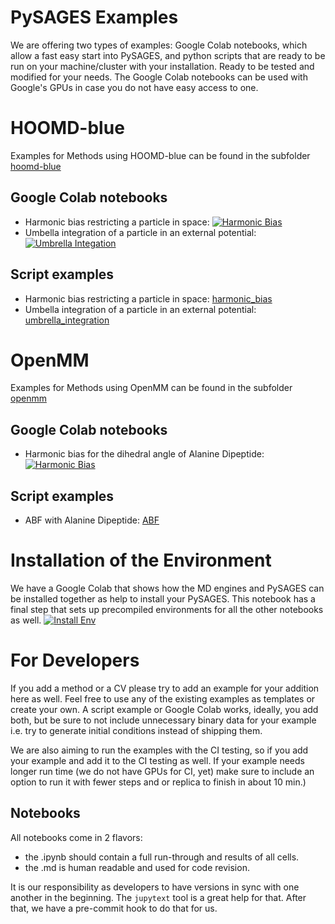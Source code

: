 PySAGES Examples
================

We are offering two types of examples: Google Colab notebooks, which allow a fast easy start into PySAGES, and python scripts that are ready to be run on your machine/cluster with your installation.
Ready to be tested and modified for your needs.
The Google Colab notebooks can be used with Google's GPUs in case you do not have easy access to one.

# HOOMD-blue

Examples for Methods using HOOMD-blue can be found in the subfolder [hoomd-blue](hoomd-blue)

## Google Colab notebooks

 * Harmonic bias restricting a particle in space: [![Harmonic Bias](https://colab.research.google.com/assets/colab-badge.svg)](https://colab.research.google.com/github/SSAGESLabs/PySAGES/blob/main/examples/hoomd-blue/Harmonic_Bias.ipynb)
 * Umbella integration of a particle in an external potential: [![Umbrella Integation](https://colab.research.google.com/assets/colab-badge.svg)](https://colab.research.google.com/github/SSAGESLabs/PySAGES/blob/main/examples/hoomd-blue/Umbrella_Integration.ipynb)

## Script examples

* Harmonic bias restricting a particle in space: [harmonic_bias](hoomd-blue/harmonic_bias)
* Umbella integration of a particle in an external potential: [umbrella_integration](hoomd-blue/umbrella_integration)

# OpenMM

Examples for Methods using OpenMM can be found in the subfolder [openmm](openmm)

## Google Colab notebooks

 * Harmonic bias for the dihedral angle of Alanine Dipeptide: [![Harmonic Bias](https://colab.research.google.com/assets/colab-badge.svg)](https://colab.research.google.com/github/SSAGESLabs/PySAGES/blob/main/examples/openmm/Harmonic_Bias.ipynb)

## Script examples

* ABF with Alanine Dipeptide: [ABF](openmm/ab)

# Installation of the Environment

We have a Google Colab that shows how the MD engines and PySAGES can be installed together as help to install your PySAGES.
This notebook has a final step that sets up precompiled environments for all the other notebooks as well.
[![Install Env](https://colab.research.google.com/assets/colab-badge.svg)](https://colab.research.google.com/github/SSAGESLabs/PySAGES/blob/main/examples/Install_PySAGES_Environment.ipynb)

# For Developers

If you add a method or a CV please try to add an example for your addition here as well.
Feel free to use any of the existing examples as templates or create your own. A script example or Google Colab works, ideally, you add both, but be sure to not include unnecessary binary data for your example i.e. try to generate initial conditions instead of shipping them.

We are also aiming to run the examples with the CI testing, so if you add your example and add it to the CI testing as well. If your example needs longer run time (we do not have GPUs for CI, yet) make sure to include an option to run it with fewer steps and or replica to finish in about 10 min.)

## Notebooks
All notebooks come in 2 flavors:
* the .ipynb should contain a full run-through and results of all cells.
* the .md is human readable and used for code revision.

It is our responsibility as developers to have versions in sync with one another in the beginning.
The `jupytext` tool is a great help for that. After that, we have a pre-commit hook to do that for us.


